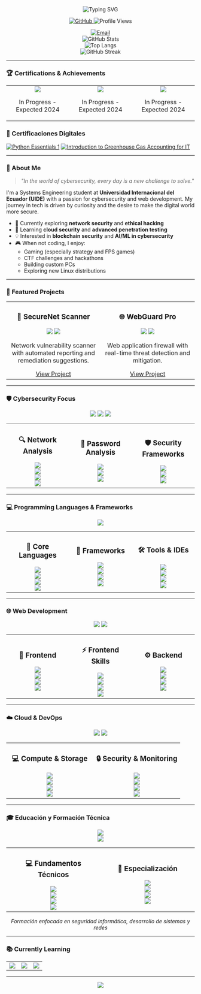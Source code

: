 <div align="center">
  <img src="https://readme-typing-svg.demolab.com?font=Fira+Code&weight=600&size=28&duration=4000&pause=1000&color=FF0000&center=true&vCenter=true&width=600&height=100&lines=Hi+there+%F0%9F%91%8B%2C+I'm+Matias;A+Systems+Engineering+Student;Cybersecurity+Enthusiast;Web+Developer;Always+Learning+New+Tech" alt="Typing SVG" />
</div>

<p align="center">
  <a href="https://github.com/mat1520?tab=repositories">
    <img src="https://img.shields.io/badge/GitHub-100000?style=for-the-badge&logo=github&logoColor=white" alt="GitHub"/>
  </a>
  <img src="https://komarev.com/ghpvc/?username=mat1520&color=FF0000&style=flat-square" alt="Profile Views"/>
</p>

<div align="center">
  <a href="mailto:arielmelo1520@hotmail.com">
    <img src="https://img.shields.io/badge/Email-0078D4?style=for-the-badge&logo=microsoft-outlook&logoColor=white" alt="Email"/>
  </a>
</div>

<div align="center">
  <img src="https://github-readme-stats.vercel.app/api?username=mat1520&show_icons=true&theme=dark&hide_border=true&count_private=true&include_all_commits=true&hide_rank=true&bg_color=000000&title_color=FF0000&icon_color=FF0000&text_color=FFFFFF" alt="GitHub Stats"/>
  <br/>
  <img src="https://github-readme-stats.vercel.app/api/top-langs/?username=mat1520&layout=compact&theme=dark&hide_border=true&langs_count=8&bg_color=000000&title_color=FF0000&text_color=FFFFFF" alt="Top Langs"/>
  <br/>
  <img src="https://github-readme-streak-stats.herokuapp.com/?user=mat1520&theme=dark&hide_border=true&ring=FF0000&fire=FF0000&currStreakLabel=FF0000&background=000000" alt="GitHub Streak"/>
</div>

---

### 🏆 Certifications & Achievements

<div align="center">
  <table>
    <tr>
      <td align="center">
        <img src="https://img.shields.io/badge/CompTIA_Security+-FF0000?style=for-the-badge&logo=comptia&logoColor=white" />
        <p>In Progress - Expected 2024</p>
      </td>
      <td align="center">
        <img src="https://img.shields.io/badge/CCNA_Security-1BA0D7?style=for-the-badge&logo=cisco&logoColor=white" />
        <p>In Progress - Expected 2024</p>
      </td>
      <td align="center">
        <img src="https://img.shields.io/badge/AWS_Certified_Cloud_Practitioner-FF9900?style=for-the-badge&logo=amazon-aws&logoColor=white" />
        <p>In Progress - Expected 2024</p>
      </td>
    </tr>
  </table>
</div>

### 🏅 Certificaciones Digitales

[![Python Essentials 1](https://images.credly.com/size/340x340/images/0b1e4b7a-8c3a-4c1b-8c3a-4c1b8c3a4c1b/python-essentials-1.png)](https://www.credly.com/badges/b9777a5b-aac1-4e15-a1ca-beeedb397a8d/public_url)
[![Introduction to Greenhouse Gas Accounting for IT](https://images.credly.com/size/340x340/images/2e2c7c7e-2e2c-4c7e-8c7e-2e2c7c7e2e2c/greenhouse-gas-accounting-it.png)](https://www.credly.com/badges/78c85839-c373-4652-b666-7bafbbbb23db/public_url)

---

### 🎯 About Me

> *"In the world of cybersecurity, every day is a new challenge to solve."*

I'm a Systems Engineering student at **Universidad Internacional del Ecuador (UIDE)** with a passion for cybersecurity and web development. My journey in tech is driven by curiosity and the desire to make the digital world more secure.

- 🔭 Currently exploring **network security** and **ethical hacking**
- 🌱 Learning **cloud security** and **advanced penetration testing**
- 💡 Interested in **blockchain security** and **AI/ML in cybersecurity**
- 🎮 When not coding, I enjoy:
  - Gaming (especially strategy and FPS games)
  - CTF challenges and hackathons
  - Building custom PCs
  - Exploring new Linux distributions

---

### 🚀 Featured Projects

<table>
  <tr>
    <td align="center" width="50%">
      <h3>🔐 SecureNet Scanner</h3>
      <img src="https://img.shields.io/badge/Python-3776AB?style=for-the-badge&logo=python&logoColor=white" />
      <img src="https://img.shields.io/badge/Security-Tools-FF0000?style=for-the-badge&logo=security&logoColor=white" />
      <p>Network vulnerability scanner with automated reporting and remediation suggestions.</p>
      <a href="https://github.com/yourusername/securenet">View Project</a>
    </td>
    <td align="center" width="50%">
      <h3>🌐 WebGuard Pro</h3>
      <img src="https://img.shields.io/badge/React-20232A?style=for-the-badge&logo=react&logoColor=61DAFB" />
      <img src="https://img.shields.io/badge/Node.js-43853D?style=for-the-badge&logo=node.js&logoColor=white" />
      <p>Web application firewall with real-time threat detection and mitigation.</p>
      <a href="https://github.com/yourusername/webguard">View Project</a>
    </td>
  </tr>
</table>

---

### 🛡️ Cybersecurity Focus

<div align="center">
  <img src="https://img.shields.io/badge/Security-Tools-FF0000?style=for-the-badge&logo=security&logoColor=white" />
  <img src="https://img.shields.io/badge/Pentesting-Expert-FF0000?style=for-the-badge&logo=pentest&logoColor=white" />
  <img src="https://img.shields.io/badge/Network-Security-FF0000?style=for-the-badge&logo=network&logoColor=white" />
</div>

<table>
  <tr>
    <td align="center" width="33%">
      <h3>🔍 Network Analysis</h3>
      <img src="https://img.shields.io/badge/Wireshark-1679A7?style=for-the-badge&logo=wireshark&logoColor=white" />
      <br/>
      <img src="https://img.shields.io/badge/Nmap-FF0000?style=for-the-badge&logo=nmap&logoColor=white" />
      <br/>
      <img src="https://img.shields.io/badge/Burp_Suite-FF5722?style=for-the-badge&logo=burpsuite&logoColor=white" />
      <br/>
      <img src="https://img.shields.io/badge/Metasploit-FF0000?style=for-the-badge&logo=metasploit&logoColor=white" />
    </td>
    <td align="center" width="33%">
      <h3>🔑 Password Analysis</h3>
      <img src="https://img.shields.io/badge/John_the_Ripper-FF0000?style=for-the-badge&logo=john&logoColor=white" />
      <br/>
      <img src="https://img.shields.io/badge/Hashcat-FF0000?style=for-the-badge&logo=hashcat&logoColor=white" />
      <br/>
      <img src="https://img.shields.io/badge/Hydra-FF0000?style=for-the-badge&logo=hydra&logoColor=white" />
    </td>
    <td align="center" width="33%">
      <h3>🛡️ Security Frameworks</h3>
      <img src="https://img.shields.io/badge/OWASP-FF0000?style=for-the-badge&logo=owasp&logoColor=white" />
      <br/>
      <img src="https://img.shields.io/badge/CVE-FF0000?style=for-the-badge&logo=cve&logoColor=white" />
      <br/>
      <img src="https://img.shields.io/badge/Kali_Linux-557C94?style=for-the-badge&logo=kali-linux&logoColor=white" />
    </td>
  </tr>
</table>

---

### 💻 Programming Languages & Frameworks

<div align="center">
  <img src="https://img.shields.io/badge/Core-Languages-FF0000?style=for-the-badge&logoColor=white" />
</div>

<table>
  <tr>
    <td align="center" width="33%">
      <h3>🎯 Core Languages</h3>
      <img src="https://img.shields.io/badge/Java-ED8B00?style=for-the-badge&logo=openjdk&logoColor=white" />
      <br/>
      <img src="https://img.shields.io/badge/C%23-239120?style=for-the-badge&logo=c-sharp&logoColor=white" />
      <br/>
      <img src="https://img.shields.io/badge/PHP-777BB4?style=for-the-badge&logo=php&logoColor=white" />
      <br/>
      <img src="https://img.shields.io/badge/Python-3776AB?style=for-the-badge&logo=python&logoColor=white" />
    </td>
    <td align="center" width="33%">
      <h3>🚀 Frameworks</h3>
      <img src="https://img.shields.io/badge/.NET-512BD4?style=for-the-badge&logo=dotnet&logoColor=white" />
      <br/>
      <img src="https://img.shields.io/badge/Spring-6DB33F?style=for-the-badge&logo=spring&logoColor=white" />
      <br/>
      <img src="https://img.shields.io/badge/Laravel-FF2D20?style=for-the-badge&logo=laravel&logoColor=white" />
      <br/>
      <img src="https://img.shields.io/badge/Django-092E20?style=for-the-badge&logo=django&logoColor=white" />
    </td>
    <td align="center" width="33%">
      <h3>🛠️ Tools & IDEs</h3>
      <img src="https://img.shields.io/badge/Visual_Studio-5C2D91?style=for-the-badge&logo=visual%20studio&logoColor=white" />
      <br/>
      <img src="https://img.shields.io/badge/Eclipse-2C2255?style=for-the-badge&logo=eclipse&logoColor=white" />
      <br/>
      <img src="https://img.shields.io/badge/PHPStorm-000000?style=for-the-badge&logo=phpstorm&logoColor=white" />
      <br/>
      <img src="https://img.shields.io/badge/PyCharm-000000?style=for-the-badge&logo=pycharm&logoColor=white" />
    </td>
  </tr>
</table>

---

### 🌐 Web Development

<div align="center">
  <img src="https://img.shields.io/badge/Web-Development-FF0000?style=for-the-badge&logo=web&logoColor=white" />
  <img src="https://img.shields.io/badge/Full_Stack-FF0000?style=for-the-badge&logo=fullstack&logoColor=white" />
</div>

<table>
  <tr>
    <td align="center" width="33%">
      <h3>🎨 Frontend</h3>
      <img src="https://img.shields.io/badge/React-20232A?style=for-the-badge&logo=react&logoColor=61DAFB" />
      <br/>
      <img src="https://img.shields.io/badge/Vue.js-35495E?style=for-the-badge&logo=vue.js&logoColor=4FC08D" />
      <br/>
      <img src="https://img.shields.io/badge/Angular-DD0031?style=for-the-badge&logo=angular&logoColor=white" />
      <br/>
      <img src="https://img.shields.io/badge/Bootstrap-563D7C?style=for-the-badge&logo=bootstrap&logoColor=white" />
    </td>
    <td align="center" width="33%">
      <h3>⚡ Frontend Skills</h3>
      <img src="https://img.shields.io/badge/HTML5-E34F26?style=for-the-badge&logo=html5&logoColor=white" />
      <br/>
      <img src="https://img.shields.io/badge/CSS3-1572B6?style=for-the-badge&logo=css3&logoColor=white" />
      <br/>
      <img src="https://img.shields.io/badge/JavaScript-F7DF1E?style=for-the-badge&logo=javascript&logoColor=black" />
      <br/>
      <img src="https://img.shields.io/badge/TypeScript-007ACC?style=for-the-badge&logo=typescript&logoColor=white" />
    </td>
    <td align="center" width="33%">
      <h3>⚙️ Backend</h3>
      <img src="https://img.shields.io/badge/Node.js-43853D?style=for-the-badge&logo=node.js&logoColor=white" />
      <br/>
      <img src="https://img.shields.io/badge/Express.js-000000?style=for-the-badge&logo=express&logoColor=white" />
      <br/>
      <img src="https://img.shields.io/badge/Flask-000000?style=for-the-badge&logo=flask&logoColor=white" />
      <br/>
      <img src="https://img.shields.io/badge/FastAPI-009688?style=for-the-badge&logo=fastapi&logoColor=white" />
    </td>
  </tr>
</table>

---

### ☁️ Cloud & DevOps

<div align="center">
  <img src="https://img.shields.io/badge/AWS-232F3E?style=for-the-badge&logo=amazon-aws&logoColor=white" />
  <img src="https://img.shields.io/badge/DevOps-FF0000?style=for-the-badge&logo=devops&logoColor=white" />
</div>

<table>
  <tr>
    <td align="center" width="50%">
      <h3>💻 Compute & Storage</h3>
      <img src="https://img.shields.io/badge/EC2-FF9900?style=for-the-badge&logo=amazon-ec2&logoColor=white" />
      <br/>
      <img src="https://img.shields.io/badge/S3-569A31?style=for-the-badge&logo=amazon-s3&logoColor=white" />
      <br/>
      <img src="https://img.shields.io/badge/Lambda-FF9900?style=for-the-badge&logo=aws-lambda&logoColor=white" />
      <br/>
      <img src="https://img.shields.io/badge/ECS-FF9900?style=for-the-badge&logo=amazon-ecs&logoColor=white" />
    </td>
    <td align="center" width="50%">
      <h3>🔒 Security & Monitoring</h3>
      <img src="https://img.shields.io/badge/IAM-FF9900?style=for-the-badge&logo=aws-iam&logoColor=white" />
      <br/>
      <img src="https://img.shields.io/badge/CloudWatch-FF9900?style=for-the-badge&logo=amazon-cloudwatch&logoColor=white" />
      <br/>
      <img src="https://img.shields.io/badge/WAF-FF9900?style=for-the-badge&logo=aws-waf&logoColor=white" />
      <br/>
      <img src="https://img.shields.io/badge/Shield-FF9900?style=for-the-badge&logo=aws-shield&logoColor=white" />
    </td>
  </tr>
</table>

---

### 🎓 Educación y Formación Técnica

<div align="center">
  <img src="https://img.shields.io/badge/Universidad_Internacional_del_Ecuador-FF0000?style=for-the-badge&logoColor=white" />
  <br/>
  <img src="https://img.shields.io/badge/Ingeniería_en_Sistemas-000000?style=for-the-badge&logoColor=white" />
</div>

<table>
  <tr>
    <td align="center" width="50%">
      <h3>💻 Fundamentos Técnicos</h3>
      <img src="https://img.shields.io/badge/Lógica_de_Programación-FF0000?style=for-the-badge&logoColor=white" />
      <br/>
      <img src="https://img.shields.io/badge/Arquitectura_de_Computadoras-FF0000?style=for-the-badge&logoColor=white" />
      <br/>
      <img src="https://img.shields.io/badge/Sistemas_Operativos-FF0000?style=for-the-badge&logoColor=white" />
      <br/>
      <img src="https://img.shields.io/badge/UNIX_Systems-FF0000?style=for-the-badge&logoColor=white" />
    </td>
    <td align="center" width="50%">
      <h3>🔧 Especialización</h3>
      <img src="https://img.shields.io/badge/Programación_Estructurada-FF0000?style=for-the-badge&logoColor=white" />
      <br/>
      <img src="https://img.shields.io/badge/Redes_de_Datos-FF0000?style=for-the-badge&logoColor=white" />
      <br/>
      <img src="https://img.shields.io/badge/Bases_de_Datos-FF0000?style=for-the-badge&logoColor=white" />
      <br/>
      <img src="https://img.shields.io/badge/Sistemas_Tecnológicos-FF0000?style=for-the-badge&logoColor=white" />
    </td>
  </tr>
</table>

<div align="center">
  <i>Formación enfocada en seguridad informática, desarrollo de sistemas y redes</i>
</div>

---

### 📚 Currently Learning

<div align="center">
  <table>
    <tr>
      <td align="center">
        <img src="https://img.shields.io/badge/AWS_Cloud_Practitioner-FF9900?style=for-the-badge&logo=amazon-aws&logoColor=white" />
      </td>
      <td align="center">
        <img src="https://img.shields.io/badge/Advanced_Security-FF0000?style=for-the-badge&logo=security&logoColor=white" />
      </td>
      <td align="center">
        <img src="https://img.shields.io/badge/Blockchain_Security-FF0000?style=for-the-badge&logo=blockchain&logoColor=white" />
      </td>
    </tr>
  </table>
</div>

---

<div align="center">
  <img src="https://capsule-render.vercel.app/api?type=waving&color=FF0000&height=100&section=footer"/>
</div>
